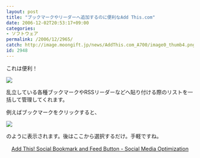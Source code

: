```yaml
---
layout: post
title: "ブックマークやリーダーへ追加するのに便利なAdd This.com"
date: 2006-12-02T20:53:17+09:00
categories:
- ソフトウェア
permalink: /2006/12/2965/
catch: http://image.moongift.jp/news/AddThis.com_A700/image0_thumb4.png
id: 2948
---
```

これは便利！

 

[![](http://image.moongift.jp/news/AddThis.com_A700/image0_thumb5.png)](http://image.moongift.jp/news/AddThis.com_A700/image09.png)

 

乱立している各種ブックマークやRSSリーダーなどへ貼り付ける際のリストを一括して管理してくれます。

 

例えばブックマークをクリックすると、

 

[![](http://image.moongift.jp/news/AddThis.com_A700/image0_thumb4.png)](http://image.moongift.jp/news/AddThis.com_A700/image08.png)

 

のように表示されます。後はここから選択するだけ。手軽ですね。

 

　[Add This! Social Bookmark and Feed Button - Social Media Optimization](http://www.addthis.com/)

